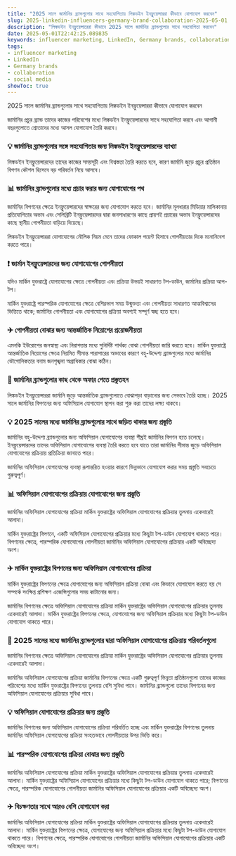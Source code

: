 ```yaml
---
title: "2025 সালে জার্মানির ব্র্যান্ডগুলোর সাথে সহযোগিতায় লিঙ্কডইন ইনফ্লুয়েন্সাররা কীভাবে যোগাযোগ করবেন"
slug: 2025-linkedin-influencers-germany-brand-collaboration-2025-05-01
description: "লিঙ্কডইন ইনফ্লুয়েন্সারেরা কীভাবে 2025 সালে জার্মানির ব্র্যান্ডগুলোর সাথে সহযোগিতা করবেন"
date: 2025-05-01T22:42:25.089835
keywords: influencer marketing, LinkedIn, Germany brands, collaboration, social media
tags:
- influencer marketing
- LinkedIn
- Germany brands
- collaboration
- social media
showToc: true
---
```


2025 সালে জার্মানির ব্র্যান্ডগুলোর সাথে সহযোগিতায় লিঙ্কডইন ইনফ্লুয়েন্সাররা কীভাবে যোগাযোগ করবেন


জার্মানির প্রচুর ব্র্যান্ড তাদের কাজের পরিবেশের মধ্যে লিঙ্কডইন ইনফ্লুয়েন্সারদের সাথে সহযোগিতা করবে এবং আগামী বছরগুলোতে শ্রোতাদের মধ্যে আসল যোগাযোগ তৈরি করবে।




### 💡 জার্মানির ব্র্যান্ডগুলোর সঙ্গে সহযোগিতার জন্য লিঙ্কডইন ইনফ্লুয়েন্সারদের ব্যাখ্যা

লিঙ্কডইন ইনফ্লুয়েন্সারদের তাদের কাজের সময়সূচী এবং বিশ্বস্ততা তৈরি করতে হবে, কারণ জার্মানি জুড়ে প্রচুর প্রতিষ্ঠান বিপণন কৌশল হিসেবে বড় পরিবর্তন নিয়ে আসবে।







### 📊 জার্মানির ব্র্যান্ডগুলোর মধ্যে প্রচার করার জন্য যোগাযোগের পথ

জার্মানির বিপণনের ক্ষেত্রে ইনফ্লুয়েন্সারদের স্বাক্ষরের জন্য যোগাযোগ করতে হবে। জার্মানির মূলধারার মিডিয়ার মালিকানায় প্রতিযোগিতার অভাব এবং সেলিব্রিটি ইনফ্লুয়েন্সারদের দ্বারা জনসাধারণের কাছে প্রায়শই প্রচারের অভাব ইনফ্লুয়েন্সারদের কাছে স্থানীয় গোপনীয়তা বাড়িয়ে দিয়েছে।

লিঙ্কডইন ইনফ্লুয়েন্সাররা যোগাযোগের মৌলিক নিয়ম মেনে তাদের ফোকাল পয়েন্ট হিসাবে গোপনীয়তার দিকে মনোনিবেশ করতে পারে।







### ❗ জার্মান ইনফ্লুয়েন্সারদের জন্য যোগাযোগের গোপনীয়তা

যদিও মার্কিন যুক্তরাষ্ট্রে যোগাযোগের ক্ষেত্রে গোপনীয়তা এবং প্রক্রিয়া উভয়ই সাধারণত টপ-ডাউন, জার্মানির প্রক্রিয়া আপ-টপ।

মার্কিন যুক্তরাষ্ট্রে পারস্পরিক যোগাযোগের ক্ষেত্রে বেশিরভাগ সময় উন্মুক্ততা এবং গোপনীয়তা সাধারণত আত্মবিশ্বাসের ভিত্তিতে থাকে; জার্মানির গোপনীয়তা এবং যোগাযোগের প্রক্রিয়া অবশ্যই সম্পূর্ণ স্বচ্ছ হতে হবে।

### ✈ গোপনীয়তা বোঝার জন্য আন্তর্জাতিক নিয়োগের প্রয়োজনীয়তা

এমনকি ইউরোপের জনস্বাস্থ্য এবং নিরাপত্তার মধ্যে সুনির্দিষ্ট পার্থক্য বোঝা গোপনীয়তা জারি করতে হবে। মার্কিন যুক্তরাষ্ট্রে আন্তর্জাতিক নিয়োগের ক্ষেত্রে নিয়মিত সীমান্ত পারাপারের অভাবের কারণে বহু-উদ্দেশ্য ব্র্যান্ডগুলোর মধ্যে জার্মানির ভৌগোলিকতার বনাম জনশৃঙ্খলা অগ্রাধিকার বোঝা কঠিন।

### 📢 জার্মানির ব্র্যান্ডগুলোর কাছ থেকে অফার পেতে প্রস্তুতহন

লিঙ্কডইন ইনফ্লুয়েন্সাররা জার্মানি জুড়ে আন্তর্জাতিক ব্র্যান্ডগুলোতে বোঝাপড়া বাড়ানোর জন্য সেভাবে তৈরি হচ্ছে। 2025 সালে জার্মানির বিপণনের জন্য অফিসিয়াল যোগাযোগ স্থাপন করা শুরু করা তাদের লক্ষ্য থাকবে।



### 💡 2025 সালের মধ্যে জার্মানির ব্র্যান্ডগুলোর সাথে জড়িত থাকার জন্য প্রস্তুতি

জার্মানির বহু-উদ্দেশ্য ব্র্যান্ডগুলোর জন্য অফিসিয়াল যোগাযোগের ব্যবস্থা শীঘ্রই জার্মানির বিপণন হতে চলেছে। ইনফ্লুয়েন্সারদের তাদের অফিসিয়াল যোগাযোগের ব্যবস্থা তৈরি করতে হবে যাতে তারা জার্মানির সীমান্ত জুড়ে অফিসিয়াল যোগাযোগের প্রক্রিয়ায় প্রতিক্রিয়া জানাতে পারে।

জার্মানির অফিসিয়াল যোগাযোগের ব্যবস্থা রূপান্তরিত হওয়ার কারণে ভিন্নভাবে যোগাযোগ করার সময় প্রস্তুতি সবচেয়ে গুরুত্বপূর্ণ।







### 📊 অফিসিয়াল যোগাযোগের প্রক্রিয়ায় যোগাযোগের জন্য প্রস্তুতি

জার্মানির অফিসিয়াল যোগাযোগের প্রক্রিয়া মার্কিন যুক্তরাষ্ট্রের অফিসিয়াল যোগাযোগের প্রক্রিয়ার তুলনায় একেবারেই আলাদা।

মার্কিন যুক্তরাষ্ট্রের বিপণনে, একটি অফিসিয়াল যোগাযোগের প্রক্রিয়ার মধ্যে কিছুটা টপ-ডাউন যোগাযোগ থাকতে পারে। বিপণনের ক্ষেত্রে, পারস্পরিক যোগাযোগের গোপনীয়তা জার্মানির অফিসিয়াল যোগাযোগের প্রক্রিয়ার একটি অবিচ্ছেদ্য অংশ।

### ✈ মার্কিন যুক্তরাষ্ট্রের বিপণনের জন্য অফিসিয়াল যোগাযোগের প্রক্রিয়া

মার্কিন যুক্তরাষ্ট্রের বিপণনের ক্ষেত্রে যোগাযোগের জন্য অফিসিয়াল প্রক্রিয়া বোঝা এবং কিভাবে যোগাযোগ করতে হয় সে সম্পর্কে সংক্ষিপ্ত প্রশিক্ষণ এজেন্সিগুলোর সময় কাটানোর জন্য।

জার্মানির বিপণনের ক্ষেত্রে অফিসিয়াল যোগাযোগের প্রক্রিয়া মার্কিন যুক্তরাষ্ট্রের অফিসিয়াল যোগাযোগের প্রক্রিয়ার তুলনায় একেবারেই আলাদা। মার্কিন যুক্তরাষ্ট্রের বিপণনের ক্ষেত্রে, যোগাযোগের জন্য অফিসিয়াল প্রক্রিয়ার মধ্যে কিছুটা টপ-ডাউন যোগাযোগ থাকতে পারে।

### 📢 2025 সালের মধ্যে জার্মানির ব্র্যান্ডগুলোর দ্বারা অফিসিয়াল যোগাযোগের প্রক্রিয়ায় পরিবর্তনগুলো

জার্মানির বিপণনের ক্ষেত্রে অফিসিয়াল যোগাযোগের প্রক্রিয়া মার্কিন যুক্তরাষ্ট্রের অফিসিয়াল যোগাযোগের প্রক্রিয়ার তুলনায় একেবারেই আলাদা।

জার্মানির অফিসিয়াল যোগাযোগের প্রক্রিয়া জার্মানির বিপণনের ক্ষেত্রে একটি গুরুত্বপূর্ণ ভিন্নতা প্রতিষ্ঠানগুলো তাদের কাজের পরিবেশের মধ্যে মার্কিন যুক্তরাষ্ট্রের বিপণনের তুলনায় বেশি সুবিধা পাবে। জার্মানির ব্র্যান্ডগুলো তাদের বিপণনের জন্য অফিসিয়াল যোগাযোগের প্রক্রিয়ার সুবিধা পাবে।

### 💡 অফিসিয়াল যোগাযোগের প্রক্রিয়ার জন্য প্রস্তুতি

জার্মানির বিপণনের জন্য অফিসিয়াল যোগাযোগের প্রক্রিয়া পরিবর্তিত হচ্ছে এবং মার্কিন যুক্তরাষ্ট্রের বিপণনের তুলনায় জার্মানির অফিসিয়াল যোগাযোগের প্রক্রিয়া সংহতভাবে গোপনীয়তার উপর ভিত্তি করে।









### 📊 পারস্পরিক যোগাযোগের প্রক্রিয়া বোঝার জন্য প্রস্তুতি

জার্মানির অফিসিয়াল যোগাযোগের প্রক্রিয়া মার্কিন যুক্তরাষ্ট্রের অফিসিয়াল যোগাযোগের প্রক্রিয়ার তুলনায় একেবারেই আলাদা। মার্কিন যুক্তরাষ্ট্রের অফিসিয়াল যোগাযোগের প্রক্রিয়ার মধ্যে কিছুটা টপ-ডাউন যোগাযোগ থাকতে পারে; বিপণনের ক্ষেত্রে, পারস্পরিক যোগাযোগের গোপনীয়তা জার্মানির অফিসিয়াল যোগাযোগের প্রক্রিয়ার একটি অবিচ্ছেদ্য অংশ।

### ✈ বিচক্ষণতার সাথে আরও বেশি যোগাযোগ করা

জার্মানির অফিসিয়াল যোগাযোগের প্রক্রিয়া মার্কিন যুক্তরাষ্ট্রের অফিসিয়াল যোগাযোগের প্রক্রিয়ার তুলনায় একেবারেই আলাদা। মার্কিন যুক্তরাষ্ট্রের বিপণনের ক্ষেত্রে, যোগাযোগের জন্য অফিসিয়াল প্রক্রিয়ার মধ্যে কিছুটা টপ-ডাউন যোগাযোগ থাকতে পারে। বিপণনের ক্ষেত্রে, পারস্পরিক যোগাযোগের গোপনীয়তা জার্মানির অফিসিয়াল যোগাযোগের প্রক্রিয়ার একটি অবিচ্ছেদ্য অংশ।